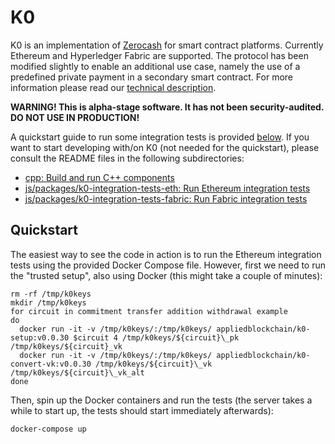 # K0
K0 is an implementation of [Zerocash](http://zerocash-project.org/) for smart contract platforms. Currently Ethereum and Hyperledger Fabric are supported. The protocol has been modified slightly to enable an additional use case, namely the use of a predefined private payment in a secondary smart contract. For more information please read our [technical description](https://appliedblockchain.com/k0.pdf).

__WARNING! This is alpha-stage software. It has not been security-audited. DO NOT USE IN PRODUCTION!__

A quickstart guide to run some integration tests is provided [below](#quickstart). If you want to start developing with/on K0 (not needed for the quickstart), please consult the README files in the following subdirectories:
- [cpp: Build and run C++ components](cpp)
- [js/packages/k0-integration-tests-eth: Run Ethereum integration tests](js/packages/k0-integration-tests-eth)
- [js/packages/k0-integration-tests-fabric: Run Fabric integration tests](js/packages/k0-integration-tests-fabric)

## Quickstart

The easiest way to see the code in action is to run the Ethereum integration tests using the provided Docker Compose file. However, first we need to run the "trusted setup", also using Docker (this might take a couple of minutes):

```
rm -rf /tmp/k0keys
mkdir /tmp/k0keys
for circuit in commitment transfer addition withdrawal example
do
  docker run -it -v /tmp/k0keys/:/tmp/k0keys/ appliedblockchain/k0-setup:v0.0.30 $circuit 4 /tmp/k0keys/${circuit}\_pk /tmp/k0keys/${circuit}_vk
  docker run -it -v /tmp/k0keys/:/tmp/k0keys/ appliedblockchain/k0-convert-vk:v0.0.30 /tmp/k0keys/${circuit}\_vk /tmp/k0keys/${circuit}\_vk_alt
done
```

Then, spin up the Docker containers and run the tests (the server takes a while to start up, the tests should start immediately afterwards):

```
docker-compose up
```

